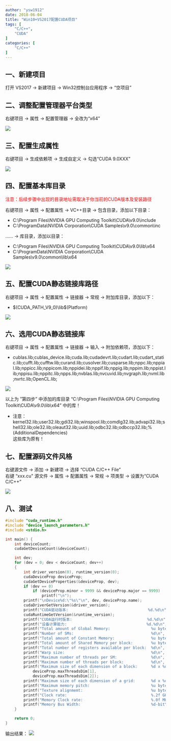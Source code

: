 ```yaml
---
author: "ysw1912"
date: 2018-06-04
title: "Win10+VS2017配置CUDA项目"
tags: [
    "C/C++",
    "CUDA"
]
categories: [
    "C/C++"
]
---
```


## 一、新建项目

打开 VS2017 → 新建项目 → Win32控制台应用程序 → “空项目”

## 二、调整配置管理器平台类型

右键项目 → 属性 → 配置管理器 → 全改为“x64”

![](/image/post/C&C++/CUDA01/01.png)

## 三、配置生成属性

右键项目 → 生成依赖项 → 生成自定义 → 勾选“CUDA 9.0XXX”

![](/image/post/C&C++/CUDA01/02.png)

## 四、配置基本库目录

<font color=#ff0000>注意：后续步骤中出现的目录地址需取决于你当前的CUDA版本及安装路径</font>

右键项目 → 属性 → 配置属性 → VC++目录 → 包含目录，添加以下目录：

- C:\Program Files\NVIDIA GPU Computing Toolkit\CUDA\v9.0\include  
- C:\ProgramData\NVIDIA Corporation\CUDA Samples\v9.0\common\inc

...... → 库目录，添加以目录：

- C:\Program Files\NVIDIA GPU Computing Toolkit\CUDA\v9.0\lib\x64  
- C:\ProgramData\NVIDIA Corporation\CUDA Samples\v9.0\common\lib\x64

![](/image/post/C&C++/CUDA01/03.png)

## 五、配置CUDA静态链接库路径

右键项目 → 属性 → 配置属性 → 链接器 → 常规 → 附加库目录，添加以下：

- $(CUDA_PATH_V9_0)\lib\$(Platform)

![](/image/post/C&C++/CUDA01/04.png)

## 六、选用CUDA静态链接库

右键项目 → 属性 → 配置属性 → 链接器 → 输入 → 附加依赖项，添加以下：

- cublas.lib;cublas_device.lib;cuda.lib;cudadevrt.lib;cudart.lib;cudart_static.lib;cufft.lib;cufftw.lib;curand.lib;cusolver.lib;cusparse.lib;nppc.lib;nppial.lib;nppicc.lib;nppicom.lib;nppidei.lib;nppif.lib;nppig.lib;nppim.lib;nppist.lib;nppisu.lib;nppitc.lib;npps.lib;nvblas.lib;nvcuvid.lib;nvgraph.lib;nvml.lib;nvrtc.lib;OpenCL.lib;

![](/image/post/C&C++/CUDA01/05.png)

以上为 ”第四步” 中添加的库目录 “C:\Program Files\NVIDIA GPU Computing Toolkit\CUDA\v9.0\lib\x64” 中的库！

- 注意：kernel32.lib;user32.lib;gdi32.lib;winspool.lib;comdlg32.lib;advapi32.lib;shell32.lib;ole32.lib;oleaut32.lib;uuid.lib;odbc32.lib;odbccp32.lib;%(AdditionalDependencies)  
这些库为原有！

## 七、配置源码文件风格

右键源文件 → 添加 → 新建项 → 选择 “CUDA C/C++ File”  
右键 “xxx.cu" 源文件 → 属性 → 配置属性 → 常规 → 项类型 → 设置为“CUDA C/C++”

![](/image/post/C&C++/CUDA01/06.png)

## 八、测试

```cpp
#include "cuda_runtime.h"
#include "device_launch_parameters.h"
#include <stdio.h>

int main() {
    int deviceCount;
    cudaGetDeviceCount(&deviceCount);

    int dev;
    for (dev = 0; dev < deviceCount; dev++)
    {
        int driver_version(0), runtime_version(0);
        cudaDeviceProp deviceProp;
        cudaGetDeviceProperties(&deviceProp, dev);
        if (dev == 0)
            if (deviceProp.minor = 9999 && deviceProp.major == 9999)
                printf("\n");
        printf("\nDevice%d:\"%s\"\n", dev, deviceProp.name);
        cudaDriverGetVersion(&driver_version);
        printf("CUDA驱动版本:                                   %d.%d\n", driver_version / 1000, (driver_version % 1000) / 10);
        cudaRuntimeGetVersion(&runtime_version);
        printf("CUDA运行时版本:                                 %d.%d\n", runtime_version / 1000, (runtime_version % 1000) / 10);
        printf("设备计算能力:                                   %d.%d\n", deviceProp.major, deviceProp.minor);
        printf("Total amount of Global Memory:                  %u bytes\n", deviceProp.totalGlobalMem);
        printf("Number of SMs:                                  %d\n", deviceProp.multiProcessorCount);
        printf("Total amount of Constant Memory:                %u bytes\n", deviceProp.totalConstMem);
        printf("Total amount of Shared Memory per block:        %u bytes\n", deviceProp.sharedMemPerBlock);
        printf("Total number of registers available per block:  %d\n", deviceProp.regsPerBlock);
        printf("Warp size:                                      %d\n", deviceProp.warpSize);
        printf("Maximum number of threads per SM:               %d\n", deviceProp.maxThreadsPerMultiProcessor);
        printf("Maximum number of threads per block:            %d\n", deviceProp.maxThreadsPerBlock);
        printf("Maximum size of each dimension of a block:      %d x %d x %d\n", deviceProp.maxThreadsDim[0],
            deviceProp.maxThreadsDim[1],
            deviceProp.maxThreadsDim[2]);
        printf("Maximum size of each dimension of a grid:       %d x %d x %d\n", deviceProp.maxGridSize[0], deviceProp.maxGridSize[1], deviceProp.maxGridSize[2]);
        printf("Maximum memory pitch:                           %u bytes\n", deviceProp.memPitch);
        printf("Texture alignmemt:                              %u bytes\n", deviceProp.texturePitchAlignment);
        printf("Clock rate:                                     %.2f GHz\n", deviceProp.clockRate * 1e-6f);
        printf("Memory Clock rate:                              %.0f MHz\n", deviceProp.memoryClockRate * 1e-3f);
        printf("Memory Bus Width:                               %d-bit\n", deviceProp.memoryBusWidth);
    }

    return 0;
}

```

输出结果：
![](/image/post/C&C++/CUDA01/07.png)
